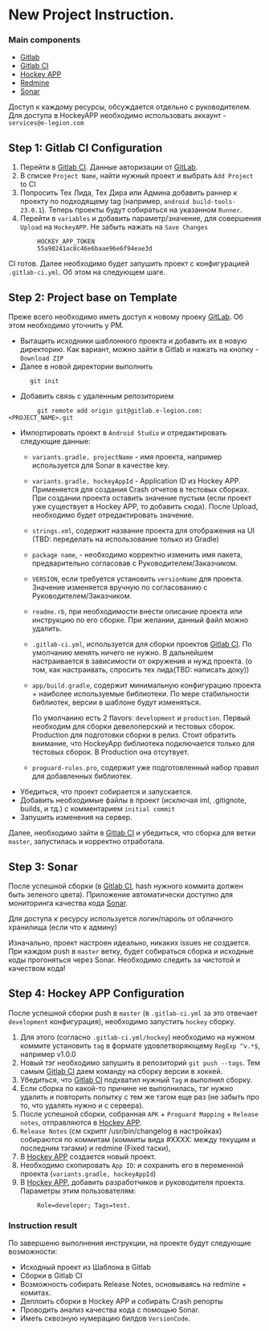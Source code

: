 # New Project Instruction.
### Main components
* [Gitlab](https://gitlab.e-legion.com/) 
* [Gitlab CI](https://gitlab.e-legion.com/ci) 
* [Hockey APP](https://rink.hockeyapp.net) 
* [Redmine](https://redmine.e-legion.com/projects/android) 
* [Sonar](https://sonar.e-legion.com/) 

Доступ к каждому ресурсы, обсуждается отдельно с руководителем. Для доступа в HockeyAPP необходимо использовать аккаунт - `services@e-legion.com`

## Step 1: Gitlab CI Configuration
1. Перейти в [Gitlab CI](https://gitlab.e-legion.com/ci). Данные авторизации от [GitLab](https://gitlab.e-legion.com).
2. В списке `Project Name`, найти нужный проект и выбрать `Add Project` to CI
3. Попросить Тех Лида, Тех Дира или Админа добавить раннер к проекту по подходящему tag (например, `android build-tools-23.0.1`). Теперь проекты будут собираться на указанном `Runner`. 
4. Перейти в `variables` и добавить параметр/значение, для совершения `Upload` на `HockeyAPP`. Не забыть нажать на `Save Changes`

```
    	HOCKEY_APP_TOKEN 
    	55a90241ac8c46e6baae96e6f94eae3d
``` 

CI готов. Далее необходимо будет запушить проект с конфигурацией `.gitlab-ci.yml`. Об этом на следующем шаге.

## Step 2: Project base on Template
Преже всего необходимо иметь доступ к новому проеку [GitLab](https://gitlab.e-legion.com). Об этом необходимо уточнить у PM.

* Вытащить исходники шаблонного проекта и добавить их в новую директорию. Как вариант, можно зайти в Gitlab и нажать на кнопку - `Download ZIP`
* Далее в новой директории выполнить

```
      git init 
```
* Добавить связь с удаленным репозиторием

```
        git remote add origin git@gitlab.e-legion.com:<PROJECT_NAME>.git
```

* Импортировать проект в `Android Studio` и отредактировать следующие данные:
    * `variants.gradle, projectName` - имя проекта, например используется для Sonar в качестве key.
    * `variants.gradle, hockeyAppId` - Application ID из Hockey APP. Применяется для создания Crash отчетов в тестовых сборках. При создании проекта оставить значение пустым (если проект уже существует в Hockey APP, то добавить сюда). После Upload, необходимо будет отредактировать значение.
    * `strings.xml`, содержит название проекта для отображения на UI (TBD: переделать на использование только из Gradle)
    * `package name`, - необходимо корректно изменить имя пакета, предварительно согласовав с Руководителем/Заказчиком.
    * `VERSION`, если требуется установить `versionName` для проекта. Значение изменяется вручную по согласованию с Руководителем/Заказчиком.
    * `readme.rb`, при необходимости внести описание проекта или инструкцию по его сборке. При желании, данный файл можно удалить. 
    * `.gitlab-ci.yml`, используется для сборки проектов [Gitlab CI](https://gitlab.e-legion.com/ci). По умолчанию менять ничего не нужно. В дальнейшем настраивается в зависимости от окружения и нужд проекта. (о том, как настраивать, спросить тех лида(TBD: написать доку))
    * `app/build.gradle`, содержит минимальную конфигурацию проекта + наиболее используемые библиотеки. По мере стабильности библиотек, версии в шаблоне будут изменяться.

        По умолчанию есть 2 flavors: `development` и `production`. Первый необходим для сборки девелоперский и тестовых сборок. Production для подготовки сборки в релиз. Стоит обратить внимание, что HockeyApp библиотека подключается только для тестовых сборок. В Production она отсутвует. 
    * `proguard-rules.pro`, содержит уже подготовленный набор правил для добавленных библиотек.
* Убедиться, что проект собирается и запускается.
* Добавить необходимые файлы в проект (исключая iml, .gitignote, builds, и тд.) с комментарием `initial commit`
* Запушить изменения на сервер.

Далее, необходимо зайти в [Gitlab CI](https://gitlab.e-legion.com/ci) и убедиться, что сборка для ветки `master`, запустилась и корректно отработала.

## Step 3: Sonar
После успешной сборки (в [Gitlab CI](https://gitlab.e-legion.com/ci), hash нужного коммита должен быть зеленого цвета). Приложение автоматически доступно для мониторинга качества кода [Sonar](https://sonar.e-legion.com/).

Для доступа к ресурсу используется логин/пароль от облачного хранилища (если что к админу)

Изначально, проект настроен идеально, никаких issues не создается. При каждом push в `master` ветку, будет собираться сборка и исходные коды прогоняться через Sonar. Необходимо следить за чистотой и качеством кода!

## Step 4: Hockey APP Configuration
После успешной сборки push в `master` (в `.gitlab-ci.yml` за это отвечает `development` конфигурация), необходимо запустить `hockey` сборку. 

1. Для этого (согласно `.gitlab-ci.yml/hockey`) необходимо на нужном коммите установить `tag` в формате удовлетворяющему `RegExp ^v.*$`, например v1.0.0
2. Новый тэг необходимо запушить в репозиторий `git push --tags`. Тем самым [Gitlab CI](https://gitlab.e-legion.com/ci) даем команду на сборку версии в хоккей.
3. Убедиться, что [Gitlab CI](https://gitlab.e-legion.com/ci) подхватил нужный `Tag` и выполнил сборку.
4. Если сборка по какой-то причине не выполнилась, тэг нужно удалить и повторить попытку с тем же тэгом еще раз (не забыть про то, что удалять нужно и с сервера).
5. После успешной сборки, собранная `APK` + `Proguard Mapping` + `Release notes`, отправляются в [Hockey APP](https://rink.hockeyapp.net).
6. `Release Notes` (см скрипт /usr/bin/changelog в настройках) собираются по коммитам (коммиты вида #XXXX: между текущим и последним тэгами) и redmine (Fixed таски), 
7. В [Hockey APP](https://rink.hockeyapp.net)  создается новый проект.
8. Необходимо скопировать `App ID`: и сохранить его в переменной проекта (`variants.gradle, hockeyAppId`)
9. В [Hockey APP](https://rink.hockeyapp.net), добавить разработчиков и руководителя проекта. Параметры этим пользователям: 

```
        Role=developer; Tags=test.
```

### Instruction result
По завершеню выполнения инструкции, на проекте будут следующие возможности:
* Исходный проект из Шаблона в Gitlab
* Сборки в Gitlab CI
* Возможность собирать Release Notes, основываясь на redmine + комитах.
* Деплоить сборки в Hockey APP и собирать Crash репорты
* Проводить анализ качества кода с помощью Sonar.
* Иметь сквозную нумерацию билдов `VersionCode`.